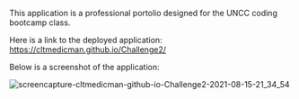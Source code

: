 This application is a professional portolio designed for the UNCC coding bootcamp class.

Here is a link to the deployed application: https://cltmedicman.github.io/Challenge2/

Below is a screenshot of the application:

![screencapture-cltmedicman-github-io-Challenge2-2021-08-15-21_34_54](https://user-images.githubusercontent.com/79491454/129500392-028842a7-1250-4daf-b6c5-1182018f9804.png)
